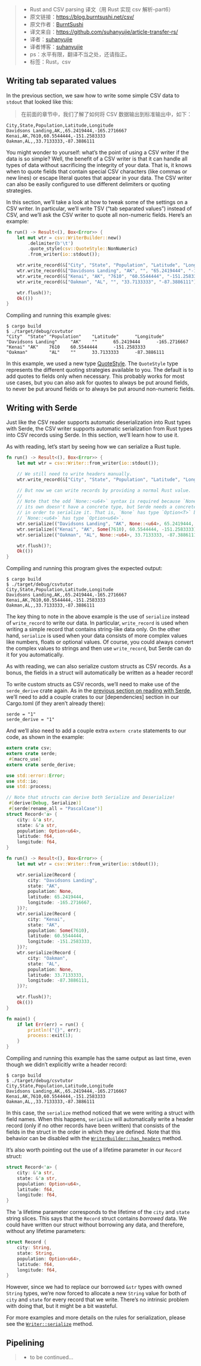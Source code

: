 >* Rust and CSV parsing 译文（用 Rust 实现 csv 解析-part6）
>* 原文链接：https://blog.burntsushi.net/csv/
>* 原文作者：[BurntSushi](https://github.com/BurntSushi)
>* 译文来自：https://github.com/suhanyujie/article-transfer-rs/
>* 译者：[suhanyujie](https://github.com/suhanyujie)
>* 译者博客：[suhanyujie](https://ishenghuo.cnblogs.com/)
>* ps：水平有限，翻译不当之处，还请指正。
>* 标签：Rust，csv

## Writing tab separated values
In the previous section, we saw how to write some simple CSV data to `stdout` that looked like this:
>在前面的章节中，我们了解了如何将 CSV 数据输出到标准输出中，如下：

```
City,State,Population,Latitude,Longitude
Davidsons Landing,AK,,65.2419444,-165.2716667
Kenai,AK,7610,60.5544444,-151.2583333
Oakman,AL,,33.7133333,-87.3886111
```

You might wonder to yourself: what’s the point of using a CSV writer if the data is so simple? Well, the benefit of a CSV writer is that it can handle all types of data without sacrificing the integrity of your data. That is, it knows when to quote fields that contain special CSV characters (like commas or new lines) or escape literal quotes that appear in your data. The CSV writer can also be easily configured to use different delimiters or quoting strategies.
>

In this section, we’ll take a look at how to tweak some of the settings on a CSV writer. In particular, we’ll write TSV (“tab separated values”) instead of CSV, and we’ll ask the CSV writer to quote all non-numeric fields. Here’s an example:

```rust
fn run() -> Result<(), Box<Error>> {
    let mut wtr = csv::WriterBuilder::new()
        .delimiter(b'\t')
        .quote_style(csv::QuoteStyle::NonNumeric)
        .from_writer(io::stdout());

    wtr.write_record(&["City", "State", "Population", "Latitude", "Longitude"])?;
    wtr.write_record(&["Davidsons Landing", "AK", "", "65.2419444", "-165.2716667"])?;
    wtr.write_record(&["Kenai", "AK", "7610", "60.5544444", "-151.2583333"])?;
    wtr.write_record(&["Oakman", "AL", "", "33.7133333", "-87.3886111"])?;

    wtr.flush()?;
    Ok(())
}
```

Compiling and running this example gives:

```shell
$ cargo build
$ ./target/debug/csvtutor
"City"  "State" "Population"    "Latitude"      "Longitude"
"Davidsons Landing"     "AK"    ""      65.2419444      -165.2716667
"Kenai" "AK"    7610    60.5544444      -151.2583333
"Oakman"        "AL"    ""      33.7133333      -87.3886111
```

In this example, we used a new type [QuoteStyle](https://docs.rs/csv/1.0.0/csv/enum.QuoteStyle.html). The `QuoteStyle` type represents the different quoting strategies available to you. The default is to add quotes to fields only when necessary. This probably works for most use cases, but you can also ask for quotes to always be put around fields, to never be put around fields or to always be put around non-numeric fields.

## Writing with Serde

Just like the CSV reader supports automatic deserialization into Rust types with Serde, the CSV writer supports automatic serialization from Rust types into CSV records using Serde. In this section, we’ll learn how to use it.

As with reading, let’s start by seeing how we can serialize a Rust tuple.

```rust
fn run() -> Result<(), Box<Error>> {
    let mut wtr = csv::Writer::from_writer(io::stdout());

    // We still need to write headers manually.
    wtr.write_record(&["City", "State", "Population", "Latitude", "Longitude"])?;

    // But now we can write records by providing a normal Rust value.
    //
    // Note that the odd `None::<u64>` syntax is required because `None` on
    // its own doesn't have a concrete type, but Serde needs a concrete type
    // in order to serialize it. That is, `None` has type `Option<T>` but
    // `None::<u64>` has type `Option<u64>`.
    wtr.serialize(("Davidsons Landing", "AK", None::<u64>, 65.2419444, -165.2716667))?;
    wtr.serialize(("Kenai", "AK", Some(7610), 60.5544444, -151.2583333))?;
    wtr.serialize(("Oakman", "AL", None::<u64>, 33.7133333, -87.3886111))?;

    wtr.flush()?;
    Ok(())
}
```

Compiling and running this program gives the expected output:

```shell
$ cargo build
$ ./target/debug/csvtutor
City,State,Population,Latitude,Longitude
Davidsons Landing,AK,,65.2419444,-165.2716667
Kenai,AK,7610,60.5544444,-151.2583333
Oakman,AL,,33.7133333,-87.3886111
```

The key thing to note in the above example is the use of `serialize` instead of `write_record` to write our data. In particular, `write_record` is used when writing a simple record that contains string-like data only. On the other hand, `serialize` is used when your data consists of more complex values like numbers, floats or optional values. Of course, you could always convert the complex values to strings and then use `write_record`, but Serde can do it for you automatically.

As with reading, we can also serialize custom structs as CSV records. As a bonus, the fields in a struct will automatically be written as a header record!

To write custom structs as CSV records, we’ll need to make use of the `serde_derive` crate again. As in the [previous section on reading with Serde](https://blog.burntsushi.net/csv/#reading-with-serde), we’ll need to add a couple crates to our [dependencies] section in our Cargo.toml (if they aren’t already there):

```
serde = "1"
serde_derive = "1"
```

And we’ll also need to add a couple extra `extern crate` statements to our code, as shown in the example:

```rust
extern crate csv;
extern crate serde;
 #[macro_use]
extern crate serde_derive;

use std::error::Error;
use std::io;
use std::process;

// Note that structs can derive both Serialize and Deserialize!
 #[derive(Debug, Serialize)]
 #[serde(rename_all = "PascalCase")]
struct Record<'a> {
    city: &'a str,
    state: &'a str,
    population: Option<u64>,
    latitude: f64,
    longitude: f64,
}

fn run() -> Result<(), Box<Error>> {
    let mut wtr = csv::Writer::from_writer(io::stdout());

    wtr.serialize(Record {
        city: "Davidsons Landing",
        state: "AK",
        population: None,
        latitude: 65.2419444,
        longitude: -165.2716667,
    })?;
    wtr.serialize(Record {
        city: "Kenai",
        state: "AK",
        population: Some(7610),
        latitude: 60.5544444,
        longitude: -151.2583333,
    })?;
    wtr.serialize(Record {
        city: "Oakman",
        state: "AL",
        population: None,
        latitude: 33.7133333,
        longitude: -87.3886111,
    })?;

    wtr.flush()?;
    Ok(())
}

fn main() {
    if let Err(err) = run() {
        println!("{}", err);
        process::exit(1);
    }
}
```

Compiling and running this example has the same output as last time, even though we didn’t explicitly write a header record:

```shell
$ cargo build
$ ./target/debug/csvtutor
City,State,Population,Latitude,Longitude
Davidsons Landing,AK,,65.2419444,-165.2716667
Kenai,AK,7610,60.5544444,-151.2583333
Oakman,AL,,33.7133333,-87.3886111
```

In this case, the `serialize` method noticed that we were writing a struct with field names. When this happens, `serialize` will automatically write a header record (only if no other records have been written) that consists of the fields in the struct in the order in which they are defined. Note that this behavior can be disabled with the [`WriterBuilder::has_headers`](https://docs.rs/csv/1.0.0/csv/struct.WriterBuilder.html#method.has_headers) method.

It’s also worth pointing out the use of a lifetime parameter in our `Record` struct:

```rust
struct Record<'a> {
    city: &'a str,
    state: &'a str,
    population: Option<u64>,
    latitude: f64,
    longitude: f64,
}
```

The 'a lifetime parameter corresponds to the lifetime of the `city` and `state` string slices. This says that the `Record` struct contains _borrowed_ data. We could have written our struct without borrowing any data, and therefore, without any lifetime parameters:

```rust
struct Record {
    city: String,
    state: String,
    population: Option<u64>,
    latitude: f64,
    longitude: f64,
}
```

However, since we had to replace our borrowed `&str` types with owned `String` types, we’re now forced to allocate a new `String` value for both of `city` and `state` for every record that we write. There’s no intrinsic problem with doing that, but it might be a bit wasteful.

For more examples and more details on the rules for serialization, please see the [`Writer::serialize`](https://docs.rs/csv/1.0.0/csv/struct.Writer.html#method.serialize) method.

## Pipelining
>* to be continued...
